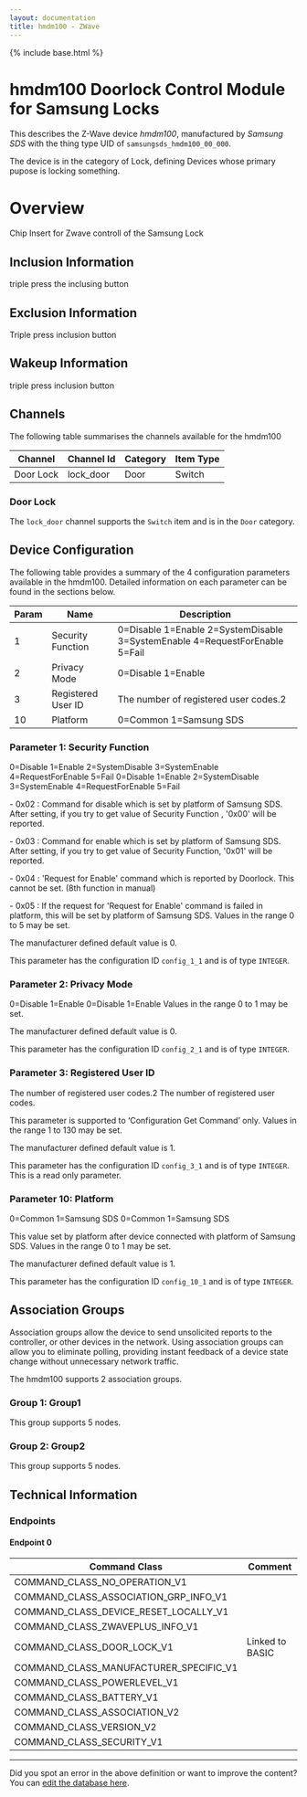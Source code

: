```yaml
---
layout: documentation
title: hmdm100 - ZWave
---
```


{% include base.html %}

# hmdm100 Doorlock Control Module for Samsung Locks
This describes the Z-Wave device *hmdm100*, manufactured by *Samsung SDS* with the thing type UID of ```samsungsds_hmdm100_00_000```.

The device is in the category of Lock, defining Devices whose primary pupose is locking something.

# Overview
Chip Insert for Zwave controll of the Samsung Lock

## Inclusion Information
triple press the inclusing button

## Exclusion Information
Triple press inclusion button

## Wakeup Information
triple press inclusion button

## Channels
The following table summarises the channels available for the hmdm100

| Channel | Channel Id | Category | Item Type |
|---------|------------|----------|-----------|
| Door Lock | lock_door | Door | Switch | 

### Door Lock
The ```lock_door``` channel supports the ```Switch``` item and is in the ```Door``` category.



## Device Configuration
The following table provides a summary of the 4 configuration parameters available in the hmdm100.
Detailed information on each parameter can be found in the sections below.

| Param | Name  | Description |
|-------|-------|-------------|
| 1 | Security Function | 0=Disable 1=Enable 2=SystemDisable 3=SystemEnable 4=RequestForEnable 5=Fail |
| 2 | Privacy Mode | 0=Disable 1=Enable |
| 3 | Registered User ID | The number of registered user codes.2 |
| 10 | Platform | 0=Common 1=Samsung SDS |

### Parameter 1: Security Function
0=Disable 1=Enable 2=SystemDisable 3=SystemEnable 4=RequestForEnable 5=Fail
0=Disable 1=Enable 2=SystemDisable 3=SystemEnable 4=RequestForEnable 5=Fail

\- 0x02 : Command for disable which is set by platform of Samsung SDS. After setting, if you try to get value of Security Function , '0x00' will be reported.

\- 0x03 : Command for enable which is set by platform of Samsung SDS. After setting, if you try to get value of Security Function, '0x01' will be reported.

\- 0x04 : 'Request for Enable' command which is reported by Doorlock. This cannot be set. (8th function in manual)

\- 0x05 : If the request for 'Request for Enable' command is failed in platform, this will be set by platform of Samsung SDS.
Values in the range 0 to 5 may be set.

The manufacturer defined default value is 0.

This parameter has the configuration ID ```config_1_1``` and is of type ```INTEGER```.


### Parameter 2: Privacy Mode
0=Disable 1=Enable
0=Disable 1=Enable
Values in the range 0 to 1 may be set.

The manufacturer defined default value is 0.

This parameter has the configuration ID ```config_2_1``` and is of type ```INTEGER```.


### Parameter 3: Registered User ID
The number of registered user codes.2
The number of registered user codes.

This parameter is supported to ‘Configuration Get Command’ only.
Values in the range 1 to 130 may be set.

The manufacturer defined default value is 1.

This parameter has the configuration ID ```config_3_1``` and is of type ```INTEGER```.
This is a read only parameter.


### Parameter 10: Platform
0=Common 1=Samsung SDS
0=Common 1=Samsung SDS

This value set by platform after device connected with platform of Samsung SDS.
Values in the range 0 to 1 may be set.

The manufacturer defined default value is 1.

This parameter has the configuration ID ```config_10_1``` and is of type ```INTEGER```.


## Association Groups
Association groups allow the device to send unsolicited reports to the controller, or other devices in the network. Using association groups can allow you to eliminate polling, providing instant feedback of a device state change without unnecessary network traffic.

The hmdm100 supports 2 association groups.

### Group 1: Group1

This group supports 5 nodes.

### Group 2: Group2

This group supports 5 nodes.

## Technical Information

### Endpoints

#### Endpoint 0

| Command Class | Comment |
|---------------|---------|
| COMMAND_CLASS_NO_OPERATION_V1| |
| COMMAND_CLASS_ASSOCIATION_GRP_INFO_V1| |
| COMMAND_CLASS_DEVICE_RESET_LOCALLY_V1| |
| COMMAND_CLASS_ZWAVEPLUS_INFO_V1| |
| COMMAND_CLASS_DOOR_LOCK_V1| Linked to BASIC|
| COMMAND_CLASS_MANUFACTURER_SPECIFIC_V1| |
| COMMAND_CLASS_POWERLEVEL_V1| |
| COMMAND_CLASS_BATTERY_V1| |
| COMMAND_CLASS_ASSOCIATION_V2| |
| COMMAND_CLASS_VERSION_V2| |
| COMMAND_CLASS_SECURITY_V1| |

---

Did you spot an error in the above definition or want to improve the content?
You can [edit the database here](http://www.cd-jackson.com/index.php/zwave/zwave-device-database/zwave-device-list/devicesummary/814).
